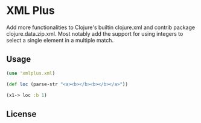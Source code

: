 # XML Plus

Add more functionalities to Clojure's builtin clojure.xml and contrib package
clojure.data.zip.xml. Most notably add the support for using integers to select
a single element in a multiple match.


## Usage
```clojure
(use 'xmlplus.xml)

(def loc (parse-str "<a><b></b><b></b></a>"))

(x1-> loc :b 1)
```

## License

